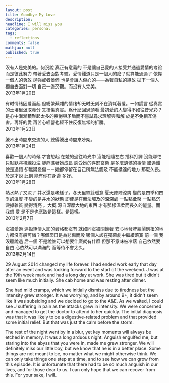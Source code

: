 ```yaml
---
layout: post
title: Goodbye My Love
description: 
headline: I will miss you
categories: personal
tags:
  - reflections
comments: false
mathjax: null
published: true
---
```

沒有人是完美的。何況說 真正有意義的 不是讓自己愛的人接受并通過愛情的考验 而是彼此努力 帶著愛去面對考驗。愛情難道只是一個人的麼？就算能通過了 依靠一個人的勇敢 逞強或者僥倖 也是會讓人傷心的——為著自私的緣故 拋下一個人 獨自去面對一切 自己一邊旁觀。而沒有人完美。  
2013年1月20日

有时情绪因爱而起 但紛繁蕪雜的情绪却无时无刻不在消耗著爱。一如謊言 從真實的土壤里汲取養分 又損傷真實。爲什麽回過頭看 最初愛的人變得不如往昔光彩？是心中漸漸積聚起太多的疲倦與矛盾而不嘗試尋求理解與和解 於是不免相互傷害。再好的愛 再苦心經營也經不住反復無常的折騰。  
2013年1月23日

騰不出時間來交流的人 總得騰出時間來吵架。  
2013年1月24日

喜歡一個人的時候 才會想起 在她的過往時光中 沒能相隨左右 插科打諢 沒能哪怕只默默將視線投注 靜靜瞧著她成長 感受她的喜怒哀樂 是多麼遺憾的事情 錯過難說是過錯 卻無疑憂傷－－她都停留在自己所無法觸及 不能抵達的地方 那麼久長。於是才說 此刻 能有你在身邊 多好。  
2013年1月28日 

熱水熱了又涼了 井水還是老樣子。冬天里絲絲暖意 夏天陣陣涼爽 變的是四季和四季的溫度 不變的是井水的狀態 即使是在無法觸及的深深處 一點點彙聚 一點點沉澱掉雜質 變得清亮 。大概 源自深厚大地的東西 才有那樣溫柔而長久的能量。而我想 愛 是不是也應該是這樣。是這樣。  
2013年2月7日

沒被愛過 連拒絕情人節的資格都沒有 就如同沒被關懷著 安心地發脾氣鬧別扭的地方都沒有般可憐？哪個節日是為悲傷而設 哪個人該在獨幕劇中繼續落寞 前一個 我沒聽說過 后一個 不是說誰可以想要什麽就有什麽 但那不意味被冷落 自己依然要自由 心依然可以滿滿的 而等待不會太久。  
2013年2月14日


29 August 2014 changed my life forever. I had ended work early that day after an event and was looking forward to the start of the weekend. J was at the 19th week mark and had a long day at work. She was tired but it didn't seem like much initially. She cab home and was resting after dinner. 

She had mild cramps, which we initially dismiss due to tiredness but the intensity grew stronger. It was worrying, and by around 9+, it didn't seem like it was subsiding and we decided to go to the A&E.  As we waited, I could see J suffering in pain as the attacks grew in intensity. We were concerned and managed to get the doctor to attend to her quickly. The initial diagnosis was that it was likely to be a digestive-related problem and that provided some initial relief. But that was just the calm before the storm.

The rest of the night went by in a blur, yet key moments will always be etched in memory. It was a long arduous night. Anguish engulfed me, but staring into the abyss that you were in, made me grew stronger. We will definitely miss our little boy, but we know that he is in a better place. Some things are not meant to be, no matter what we might otherwise think. We can only take things one step at a time, and to see how we can grow from this episode. It is unfortunate that there had to be so much anguish in our lives, and for those dear to us. I can only hope that we can recover from this. For your sake, I will. 

